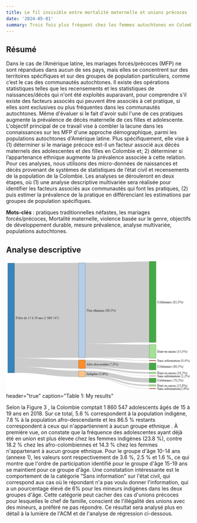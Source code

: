 ```yaml
---
title: Le fil invisible entre mortalité maternelle et unions précoces
date: '2024-05-01'
summary: Trois fois plus fréquent chez les femmes autochtones en Colombie
---
```




## Résumé

Dans le cas de l’Amérique latine, les mariages forcés/précoces (MFP) ne sont répandues dans aucun de ses pays, mais elles se concentrent sur des territoires spécifiques et sur des groupes de population particuliers, comme c’est le cas des communautés autochtones. Il existe des opérations statistiques telles que les recensements et les statistiques de naissances/décès qui n'ont été exploités auparavant, pour comprendre s'il existe des facteurs associés qui peuvent être associés à cet pratique, si elles sont exclusives ou plus fréquentes dans les communautés autochtones. Même d'évaluer si le fait d'avoir subi l'une de ces pratiques augmente la prévalence de décès maternelle de ces filles et adolescente.
L'objectif principal de ce travail vise à combler la lacune dans les connaissances sur les MFP d'une approche démographique, parmi les populations autochtones d'Amérique latine.  Plus spécifiquement, elle vise à (1) déterminer si le mariage précoce est-il un facteur associé aux décès maternels des adolescentes et des filles en Colombie et; 2) déterminer si l’appartenance ethnique augmente la prévalence associée à cette relation. 
Pour ces analyses, nous utilisons des micro-données de naissances et décès provenant de systèmes de statistiques de l’état civil et recensements de la population de la Colombie. Les analyses se dérouleront en deux étapes, où (1) une analyse descriptive multivariée sera réalisée pour identifier les facteurs associés aux communautés qui font les pratiques, (2) puis estimer la prévalence de la pratique en différenciant les estimations par groupes de population spécifiques.

**Mots-clés** : pratiques traditionnelles néfastes, les mariages forcés/précoces, Mortalité maternelle, violence basée sur le genre, objectifs de développement durable, mesure prévalence, analyse multivariée, populations autochtones.


## Analyse descriptive

![png](output_1_0.png) header="true" caption="Table 1: My results"


Selon la Figure 3 , la Colombie comptait 1 860 547 adolescents âgés de 15 à 19 ans en 2018. Sur ce total, 5.6 % correspondent à la population indigène, 7.8 % à la population afro-descendante et les 86.5 % restants correspondent à ceux qui n'appartiennent à aucun groupe ethnique . À première vue, on constate que la fréquence des adolescentes ayant déjà été en union  est plus élevée chez les femmes indigènes (23.8 %), contre 18.2 % chez les afro-colombiennes et 14.3 % chez les femmes n'appartenant à aucun groupe ethnique. Pour le groupe d'âge 10-14 ans (annexe 1), les valeurs sont respectivement de 3.6 %, 2.5 % et 1.6 %, ce qui montre que l'ordre de participation identifié pour le groupe d'âge 15-19 ans se maintient pour ce groupe d'âge. Une constatation intéressante est le comportement de la catégorie "Sans information" sur l'état civil, qui correspond aux cas où le répondant n'a pas voulu donner l'information, qui a un pourcentage élevé de 6% pour les mineurs indigènes dans les deux groupes d'âge. Cette catégorie peut cacher des cas d'unions précoces pour lesquelles le chef de famille, conscient de l'illégalité des unions avec des mineurs, a préféré ne pas répondre. Ce résultat sera analysé plus en détail à la lumière de l'ACM et de l'analyse de régression ci-dessous.
